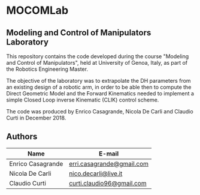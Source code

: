 # MOCOMLab
## Modeling and Control of Manipulators Laboratory 

This repository contains the code developed during the course "Modeling and Control of Manipulators", held at University of Genoa, Italy, as part of the Robotics Engineering Master.

The objective of the laboratory was to extrapolate the DH parameters from an existing design of a robotic arm, in order to be able then to compute the Direct Geometric Model and the Forward Kinematics needed to implement a simple Closed Loop inverse Kinematic (CLIK) control scheme.

The code was produced by Enrico Casagrande, Nicola De Carli and Claudio Curti in December 2018.

## Authors
| Name | E-mail |
|------|--------|
| Enrico Casagrande| erri.casagrande@gmail.com |
| Nicola De Carli | nico.decarli@live.it |
| Claudio Curti | curti.claudio96@gmail.com |




